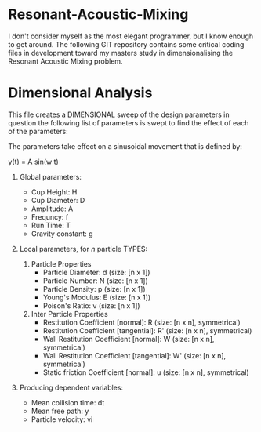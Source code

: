 # Resonant-Acoustic-Mixing
I don't consider myself as the most elegant programmer, but I know enough to get around. The following GIT repository contains some critical coding files in development toward my masters study in dimensionalising the Resonant Acoustic Mixing problem.

# Dimensional Analysis
This file creates a DIMENSIONAL sweep of the design parameters in question the following list of parameters is swept to find the effect of each of the parameters:

The parameters take effect on a sinusoidal movement that is defined by:

y(t) = A sin(w t)

1. Global parameters:
    * Cup Height: H
    * Cup Diameter: D
    * Amplitude: A
    * Frequncy: f
    * Run Time: T
    * Gravity constant: g
    
2. Local parameters, for $n$ particle TYPES:

    1. Particle Properties
        * Particle Diameter: d (size: [n x 1])
        * Particle Number: N (size: [n x 1])
        * Particle Density: p (size: [n x 1])
        * Young's Modulus: E (size: [n x 1])
        * Poison's Ratio: v (size: [n x 1])
    2. Inter Particle Properties
        * Restitution Coefficient [normal]: R (size: [n x n], symmetrical)
        * Restitution Coefficient [tangential]: R' (size: [n x n], symmetrical)
        * Wall Restitution Coefficient [normal]: W (size: [n x n], symmetrical)
        * Wall Restitution Coefficient [tangential]: W' (size: [n x n], symmetrical)
        * Static friction Coefficient [normal]: u (size: [n x n], symmetrical)

3. Producing dependent variables:
    * Mean collision time: dt
    * Mean free path: y
    * Particle velocity: vi
